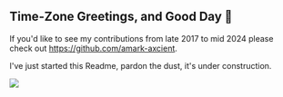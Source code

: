 ## Time-Zone Greetings, and Good Day 👋

If you'd like to see my contributions from late 2017 to mid 2024 please check out https://github.com/amark-axcient.

I've just started this Readme, pardon the dust, it's under construction.

![](https://freerangestock.com/sample/64787/under-construction--webpage-or-project-under-construction.jpg?raw=true)

<!--
**amarkpark/amarkpark** is a ✨ _special_ ✨ repository because its `README.md` (this file) appears on your GitHub profile.

Here are some ideas to get you started:

- 🔭 I’m currently working on ...
- 🌱 I’m currently learning ...
- 👯 I’m looking to collaborate on ...
- 🤔 I’m looking for help with ...
- 💬 Ask me about ...
- 📫 How to reach me: ...
- 😄 Pronouns: ...
- ⚡ Fun fact: ...
-->
